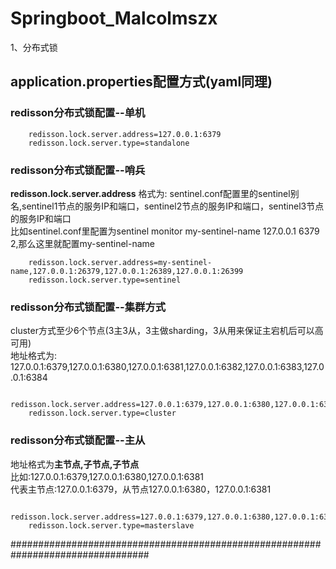 # Springboot_Malcolmszx

1、分布式锁

## application.properties配置方式(yaml同理)
### redisson分布式锁配置--单机

        redisson.lock.server.address=127.0.0.1:6379
        redisson.lock.server.type=standalone

### redisson分布式锁配置--哨兵
**redisson.lock.server.address** 格式为: sentinel.conf配置里的sentinel别名,sentinel1节点的服务IP和端口，sentinel2节点的服务IP和端口，sentinel3节点的服务IP和端口
<br/>比如sentinel.conf里配置为sentinel monitor my-sentinel-name 127.0.0.1 6379 2,那么这里就配置my-sentinel-name

        redisson.lock.server.address=my-sentinel-name,127.0.0.1:26379,127.0.0.1:26389,127.0.0.1:26399
        redisson.lock.server.type=sentinel

### redisson分布式锁配置--集群方式
cluster方式至少6个节点(3主3从，3主做sharding，3从用来保证主宕机后可以高可用)
<br/>地址格式为: 127.0.0.1:6379,127.0.0.1:6380,127.0.0.1:6381,127.0.0.1:6382,127.0.0.1:6383,127.0.0.1:6384

        redisson.lock.server.address=127.0.0.1:6379,127.0.0.1:6380,127.0.0.1:6381,127.0.0.1:6382,127.0.0.1:6383,127.0.0.1:6384
        redisson.lock.server.type=cluster

### redisson分布式锁配置--主从
地址格式为**主节点,子节点,子节点**
<br/>比如:127.0.0.1:6379,127.0.0.1:6380,127.0.0.1:6381
<br/>代表主节点:127.0.0.1:6379，从节点127.0.0.1:6380，127.0.0.1:6381

        redisson.lock.server.address=127.0.0.1:6379,127.0.0.1:6380,127.0.0.1:6381
        redisson.lock.server.type=masterslave

#################################################################################
